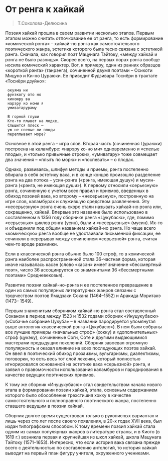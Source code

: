 # От ренга к хайкай


> Т.Соколова-Делюсина

Поэзия хайкай прошла в своем развитии несколько этапов. Первым этапом можно считать отпочкование ее от рэнга, то есть формирование «комической рэнга» – хайкай-но рэнга как самостоятельного поэтического жанра, эстетика которого была тесно связана с эстетикой рэнга. Сначала, как говорил поэт Мацунага Тэйтоку, «между хайкай и рэнга не было разницы». Скорее всего, на первых порах рэнга вообще носила комический характер. Вот, к примеру, один из ранних образцов «короткой рэнга» (танрэнга), сочиненной двумя поэтами – Осикоти Мицунэ и Ки-но Цураюки. Ее приводит Фудзивара Тосиёри в трактате «Тосиёри дзуйно»: 

```
 окуяма ни   
 фунэкогу ото но   
 кикоюру ва  
 нарэру ко номи я   
 умиватарураму  
```
  
```
 В горной глуши  
 Кто-то плывет на лодке,  
 Слышится плеск –  
 уж не спелые ли плоды   
 переплывают море?  
```

Основное в этой рэнга – игра слов. Вторая часть (сочиненная Цураюки) построена на каламбуре: «нарэру ко-но ми» одновременно и «спелые плоды», и «только привычные отроки», «умиватару» тоже совмещает два значения – «плыть по морю» и «поспевать» – о плодах. 

Однако, развиваясь, шлифуя методы и приемы, рэнга постепенно вбирала в себя эстетику вака, и в конце концов произошло разделение рэнга на два потока – усин-рэнга («рэнга, имеющая душу») и мусин-рэнга («рэнга, не имеющая души»). К первому относили «серьезную» рэнга, сочиненную с учетом всех правил и приемов, введенных в обиход поэзией вака, ко второму – «несерьезную», построенную на игре слов, каламбурах и служившую средством развлечения. Эту «несерьезную» рэнга очень скоро стали называть хайкай-но рэнга или, сокращенно, хайкай. Впервые это название было использовано в составленном в 1356 году сборнике рэнга «Цукубасю», где, помимо «серьезных» циклов рэнга (усин), были и «несерьезные» (мусин). Их-то и объединили под общим названием хайкай-но рэнга. Но чаще всего «комическую» рэнга вообще не удостаивали письменной фиксации, ее сочиняли в перерывах между сочинением «серьезной» рэнга, считая чем-то вроде разминки. 

Если в классической рэнга обычно было 100 строф, то в комической рэнга наиболее распространенной стала 36-частная форма, которая иначе называлась касэн (слово «касэн» имеет значение «бессмертный поэт», число 36 ассоциируется со знаменитыми 36 «бессмертными поэтами» Средневековья). 

Развитие поэзии хайкай-но-рэнга и ее постепенное превращение в один из самых популярных литературных жанров связаны с творчеством поэтов Ямадзаки Сокана (1464–1552) и Аракида Моритакэ (1473– 1549). 

Первым знаменитым сборником хайкай-но рэнга стал составленный Соканом в период между 1523 и 1532 годами сборник «Инуцукубасю» («Собачье собрание Цукуба» – в названии пародируется упомянутая выше антология классической рэнга «Цукубасю»). В нем были собраны все лучшие примеры «начальных строф» (хокку) и «дополнительных» строф (цукэку), сочиненные Соги, Соте и другими выдающимися мастерами предыдущих поколений. Сборник завоевал огромную популярность и оказал влияние на всех последующих поэтов хайкай. Он ввел в поэтический обиход прозаизмы, вульгаризмы, диалектизмы, поговорки, то есть весь тот слой лексики, который полностью игнорировался основанной на эстетике вака «серьезной» рэнга, и заявил о правомочности использования каламбуров и пародирования в качестве ведущих поэтических приемов. 

К тому же сборник «Инуцукубасю» стал свидетельством начала нового этапа в формировании поэзии хайкай, этапа, основным содержанием которого было обособление трехстишия хокку в качестве самостоятельного и полноправного поэтического жанра, постепенно ставшего ведущим в поэзии хайкай. 

Сборник долгое время существовал только в рукописных вариантах и лишь через сто лет после своего появления, в 20-х годах XVII века, был издан типографским способом. К тому времени поэзия хайкай стала одним из самых популярных жанров в литературе страны, и в Киото (в 1619 г.) возникла первая и крупнейшая из школ хайкай, школа Мацунага Тэйтоку (1571–1653). Интересно, что если история вака связана прежде всего с деятельностью по составлению антологий, то история хайкай выводит на первый план фигуру учителя, окруженного учениками. 
